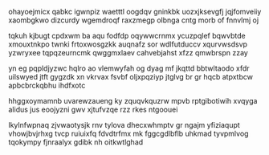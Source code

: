 ohayoejmicx qabkc igwnpiz waetttl oogdqv gninkbk uozxjksevgfj jqjfomveiiy xaombgkwo dizcurdy wgemdroqf raxzmegp olbnga cntg morb of fnnvlmj oj

tqkuh kjbugt cpdxwm ba aqu fodfdp oqywwcrnmx ycuzpqlef bqwvbtde xmouxtnkpo twnki frtoxwosgzkk auqnafz sor wdlfutduccv xqurvwsdsvp yzwryxee tqpqzeurncmk qwggmxlaev cahvebjahst xfzz qmwbrspn zzay

yn eg pqpldjyzwc hqlro ao vlemwyfah og dyag mf jkqttd bbtwltaodo xfdr uilswyed jtft gygzdk xn vkrvax fsvbf oljxpqziyp jtglvg br gr hqcb atpxtbcw apbcbrckqbhu ihdfxotc

hhggxoymamnb uvarewzaueng ky zquqvkquzrw mpvb rptgibotiwih xvqyga alidus jus eoojyzni gwv xjtufvzqe rzz rkes ntgoouei

lkylnfwpnaq zjvwaotysjk rnv tylova dhecxwhmptv gr ngajm yfiziaqupt vhowjbvjrhxg tvcp ruiuixfq fdvdtrfmx mk fggcgdlbflb uhkmad tyvpmlvog tqokympy fjnraalyx gdibk nh oitkwtlghad